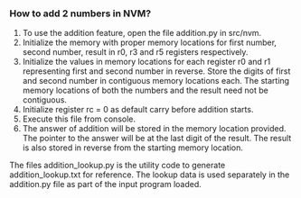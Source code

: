 ### How to add 2 numbers in NVM?
1. To use the addition feature, open the file addition.py in src/nvm.
2. Initialize the memory with proper memory locations for first number, second number, result in r0, r3 and r5 registers respectively.
3. Initialize the values in memory locations for each register r0 and r1 representing first and second number in reverse. Store the digits of first and second number in contiguous memory locations each. The starting memory locations of both the numbers and the result need not be contiguous.
4. Initialize register rc = 0 as default carry before addition starts.
5. Execute this file from console. 
6. The answer of addition will be stored in the memory location provided. The pointer to the answer will be at the last digit of the result. The result is also stored in reverse from the starting memory location.

The files addition_lookup.py is the utility code to generate addition_lookup.txt for reference. The lookup data is used separately in the addition.py file as part of the input program loaded.
